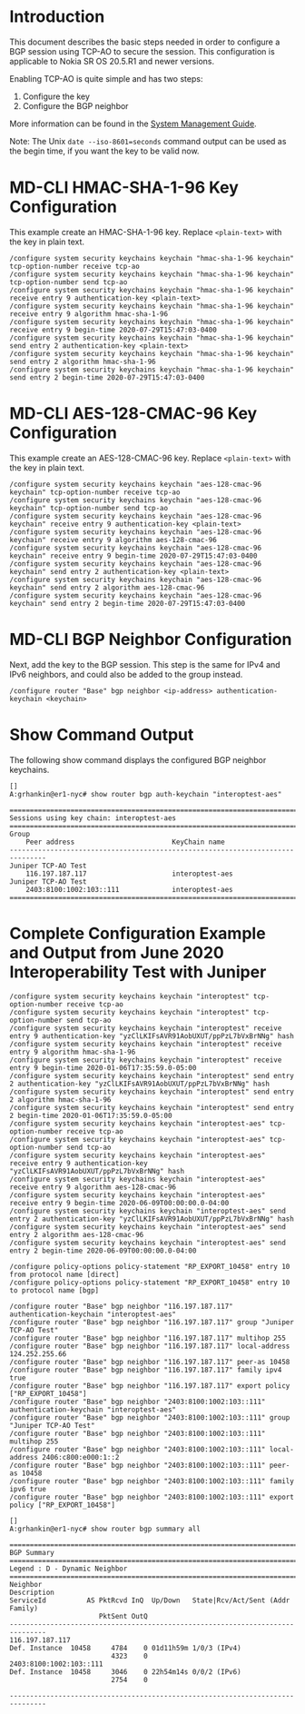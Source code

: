 # Introduction

This document describes the basic steps needed in order to configure a BGP session using TCP-AO to secure the session.  This configuration is applicable to Nokia SR OS 20.5.R1 and newer versions.

Enabling TCP-AO is quite simple and has two steps: 
1. Configure the key
2. Configure the BGP neighbor

More information can be found in the [System Management Guide](https://infocenter.nokia.com/public/7750SR205R1A/topic/com.sr.system.mgmt/html/security.html?cp=21_1_4_10#CHDGCGGD).

Note: The Unix `date --iso-8601=seconds` command output can be used as the begin time, if you want the key to be valid now.

# MD-CLI HMAC-SHA-1-96 Key Configuration

This example create an HMAC-SHA-1-96 key.  Replace `<plain-text>` with the key in plain text.

```
/configure system security keychains keychain "hmac-sha-1-96 keychain" tcp-option-number receive tcp-ao
/configure system security keychains keychain "hmac-sha-1-96 keychain" tcp-option-number send tcp-ao
/configure system security keychains keychain "hmac-sha-1-96 keychain" receive entry 9 authentication-key <plain-text>
/configure system security keychains keychain "hmac-sha-1-96 keychain" receive entry 9 algorithm hmac-sha-1-96
/configure system security keychains keychain "hmac-sha-1-96 keychain" receive entry 9 begin-time 2020-07-29T15:47:03-0400
/configure system security keychains keychain "hmac-sha-1-96 keychain" send entry 2 authentication-key <plain-text>
/configure system security keychains keychain "hmac-sha-1-96 keychain" send entry 2 algorithm hmac-sha-1-96
/configure system security keychains keychain "hmac-sha-1-96 keychain" send entry 2 begin-time 2020-07-29T15:47:03-0400
```

# MD-CLI AES-128-CMAC-96 Key Configuration

This example create an AES-128-CMAC-96 key.  Replace `<plain-text>` with the key in plain text.

```
/configure system security keychains keychain "aes-128-cmac-96 keychain" tcp-option-number receive tcp-ao
/configure system security keychains keychain "aes-128-cmac-96 keychain" tcp-option-number send tcp-ao
/configure system security keychains keychain "aes-128-cmac-96 keychain" receive entry 9 authentication-key <plain-text>
/configure system security keychains keychain "aes-128-cmac-96 keychain" receive entry 9 algorithm aes-128-cmac-96
/configure system security keychains keychain "aes-128-cmac-96 keychain" receive entry 9 begin-time 2020-07-29T15:47:03-0400
/configure system security keychains keychain "aes-128-cmac-96 keychain" send entry 2 authentication-key <plain-text>
/configure system security keychains keychain "aes-128-cmac-96 keychain" send entry 2 algorithm aes-128-cmac-96
/configure system security keychains keychain "aes-128-cmac-96 keychain" send entry 2 begin-time 2020-07-29T15:47:03-0400
```

# MD-CLI BGP Neighbor Configuration

Next, add the key to the BGP session.  This step is the same for IPv4 and IPv6 neighbors, and could also be added to the group instead.

```
/configure router "Base" bgp neighbor <ip-address> authentication-keychain <keychain>
```

# Show Command Output

The following show command displays the configured BGP neighbor keychains.

```
[]
A:grhankin@er1-nyc# show router bgp auth-keychain "interoptest-aes"

===============================================================================
Sessions using key chain: interoptest-aes
===============================================================================
Group
    Peer address                        KeyChain name
-------------------------------------------------------------------------------
Juniper TCP-AO Test
    116.197.187.117                     interoptest-aes
Juniper TCP-AO Test
    2403:8100:1002:103::111             interoptest-aes
===============================================================================
```

# Complete Configuration Example and Output from June 2020 Interoperability Test with Juniper

```
/configure system security keychains keychain "interoptest" tcp-option-number receive tcp-ao
/configure system security keychains keychain "interoptest" tcp-option-number send tcp-ao
/configure system security keychains keychain "interoptest" receive entry 9 authentication-key "yzClLKIFsAVR91AobUXUT/ppPzL7bVxBrNNg" hash
/configure system security keychains keychain "interoptest" receive entry 9 algorithm hmac-sha-1-96
/configure system security keychains keychain "interoptest" receive entry 9 begin-time 2020-01-06T17:35:59.0-05:00
/configure system security keychains keychain "interoptest" send entry 2 authentication-key "yzClLKIFsAVR91AobUXUT/ppPzL7bVxBrNNg" hash
/configure system security keychains keychain "interoptest" send entry 2 algorithm hmac-sha-1-96
/configure system security keychains keychain "interoptest" send entry 2 begin-time 2020-01-06T17:35:59.0-05:00
/configure system security keychains keychain "interoptest-aes" tcp-option-number receive tcp-ao
/configure system security keychains keychain "interoptest-aes" tcp-option-number send tcp-ao
/configure system security keychains keychain "interoptest-aes" receive entry 9 authentication-key "yzClLKIFsAVR91AobUXUT/ppPzL7bVxBrNNg" hash
/configure system security keychains keychain "interoptest-aes" receive entry 9 algorithm aes-128-cmac-96
/configure system security keychains keychain "interoptest-aes" receive entry 9 begin-time 2020-06-09T00:00:00.0-04:00
/configure system security keychains keychain "interoptest-aes" send entry 2 authentication-key "yzClLKIFsAVR91AobUXUT/ppPzL7bVxBrNNg" hash
/configure system security keychains keychain "interoptest-aes" send entry 2 algorithm aes-128-cmac-96
/configure system security keychains keychain "interoptest-aes" send entry 2 begin-time 2020-06-09T00:00:00.0-04:00

/configure policy-options policy-statement "RP_EXPORT_10458" entry 10 from protocol name [direct]
/configure policy-options policy-statement "RP_EXPORT_10458" entry 10 to protocol name [bgp]

/configure router "Base" bgp neighbor "116.197.187.117" authentication-keychain "interoptest-aes"
/configure router "Base" bgp neighbor "116.197.187.117" group "Juniper TCP-AO Test"
/configure router "Base" bgp neighbor "116.197.187.117" multihop 255
/configure router "Base" bgp neighbor "116.197.187.117" local-address 124.252.255.66
/configure router "Base" bgp neighbor "116.197.187.117" peer-as 10458
/configure router "Base" bgp neighbor "116.197.187.117" family ipv4 true
/configure router "Base" bgp neighbor "116.197.187.117" export policy ["RP_EXPORT_10458"]
/configure router "Base" bgp neighbor "2403:8100:1002:103::111" authentication-keychain "interoptest-aes"
/configure router "Base" bgp neighbor "2403:8100:1002:103::111" group "Juniper TCP-AO Test"
/configure router "Base" bgp neighbor "2403:8100:1002:103::111" multihop 255
/configure router "Base" bgp neighbor "2403:8100:1002:103::111" local-address 2406:c800:e000:1::2
/configure router "Base" bgp neighbor "2403:8100:1002:103::111" peer-as 10458
/configure router "Base" bgp neighbor "2403:8100:1002:103::111" family ipv6 true
/configure router "Base" bgp neighbor "2403:8100:1002:103::111" export policy ["RP_EXPORT_10458"]

[]
A:grhankin@er1-nyc# show router bgp summary all

===============================================================================
BGP Summary
===============================================================================
Legend : D - Dynamic Neighbor
===============================================================================
Neighbor
Description
ServiceId          AS PktRcvd InQ  Up/Down   State|Rcv/Act/Sent (Addr Family)
                      PktSent OutQ
-------------------------------------------------------------------------------
116.197.187.117
Def. Instance  10458     4784    0 01d11h59m 1/0/3 (IPv4)
                         4323    0
2403:8100:1002:103::111
Def. Instance  10458     3046    0 22h54m14s 0/0/2 (IPv6)
                         2754    0

-------------------------------------------------------------------------------
```
